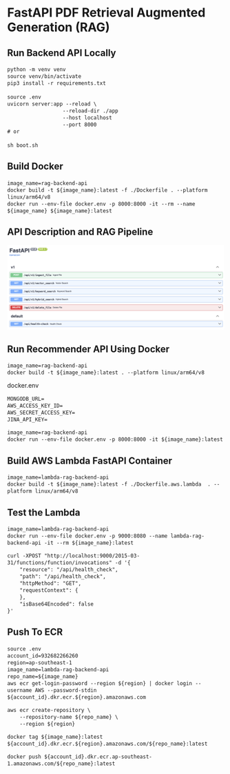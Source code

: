 # FastAPI PDF Retrieval Augmented Generation (RAG)

## Run Backend API Locally

```shell
python -m venv venv
source venv/bin/activate
pip3 install -r requirements.txt

source .env
uvicorn server:app --reload \
                  --reload-dir ./app
                  --host localhost
                  --port 8000
# or

sh boot.sh
```

## Build Docker
```shell
image_name=rag-backend-api
docker build -t ${image_name}:latest -f ./Dockerfile . --platform linux/arm64/v8
docker run --env-file docker.env -p 8000:8000 -it --rm --name ${image_name} ${image_name}:latest
```
## API Description and RAG Pipeline

<img src="images/openAPI.png">


## Run Recommender API Using Docker

```shell
image_name=rag-backend-api
docker build -t ${image_name}:latest . --platform linux/arm64/v8
```

docker.env
```shell
MONGODB_URL=
AWS_ACCESS_KEY_ID=
AWS_SECRET_ACCESS_KEY=
JINA_API_KEY=
```
```shell
image_name=rag-backend-api
docker run --env-file docker.env -p 8000:8000 -it ${image_name}:latest
```



## Build AWS Lambda FastAPI Container
```shell
image_name=lambda-rag-backend-api
docker build -t ${image_name}:latest -f ./Dockerfile.aws.lambda  . --platform linux/arm64/v8
```

## Test the Lambda
```shell
image_name=lambda-rag-backend-api
docker run --env-file docker.env -p 9000:8080 --name lambda-rag-backend-api -it --rm ${image_name}:latest
```


```shell
curl -XPOST "http://localhost:9000/2015-03-31/functions/function/invocations" -d '{
    "resource": "/api/health_check",
    "path": "/api/health_check",
    "httpMethod": "GET",
    "requestContext": {
    },
    "isBase64Encoded": false
}'
```

## Push To ECR

```shell
source .env
account_id=932682266260
region=ap-southeast-1
image_name=lambda-rag-backend-api
repo_name=${image_name}
aws ecr get-login-password --region ${region} | docker login --username AWS --password-stdin ${account_id}.dkr.ecr.${region}.amazonaws.com
```


```shell
aws ecr create-repository \
    --repository-name ${repo_name} \
    --region ${region}
```

```shell
docker tag ${image_name}:latest ${account_id}.dkr.ecr.${region}.amazonaws.com/${repo_name}:latest
```

```shell
docker push ${account_id}.dkr.ecr.ap-southeast-1.amazonaws.com/${repo_name}:latest
```